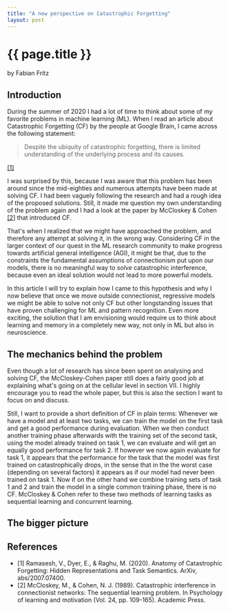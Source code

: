 ```yaml
---
title: "A new perspective on Catastrophic Forgetting"
layout: post
---
```


# {{ page.title }}

by Fabian Fritz

## Introduction

During the summer of 2020 I had a lot of time to think about some of my favorite problems in machine learning (ML). When I read an article about Catastrophic Forgetting (CF) by the people at Google Brain, I came across the following statement:

> Despite the ubiquity of catastrophic forgetting, there is limited understanding of the underlying process and its causes.

[[1]](##References)

I was surprised by this, because I was aware that this problem has been around since the mid-eighties and numerous attempts have been made at solving CF. I had been vaguely following the research and had a rough idea of the proposed solutions. Still, it made me question my own understanding of the problem again and I had a look at the paper by McCloskey & Cohen [[2]](##References) that introduced CF.

That's when I realized that we might have approached the problem, and therefore any attempt at solving it, in the wrong way. Considering CF in the larger context of our quest in the ML research community to make progress towards artificial general intelligence (AGI), it might be that, due to the constraints the fundamental assumptions of connectionism put upon our models, there is no meaningful way to *solve* catastrophic interference, because even an ideal solution would not lead to more powerful models.

In this article I will try to explain how I came to this hypothesis and why I now believe that once we move outside connectionist, regressive models we might be able to solve not only CF but other longstanding issues that have proven challenging for ML and pattern recognition. Even more exciting, the solution that I am envisioning would require us to think about learning and memory in a completely new way, not only in ML but also in neuroscience.

## The mechanics behind the problem

Even though a lot of research has since been spent on analysing and solving CF, the McCloskey-Cohen paper still does a fairly good job at explaining what's going on at the cellular level in section VII. I highly encourage you to read the whole paper, but this is also the section I want to focus on and discuss.

Still, I want to provide a short definition of CF in plain terms: Whenever we have a model and at least two tasks, we can train the model on the first task and get a good performance during evaluation. When we then conduct another training phase afterwards with the training set of the second task, using the model already trained on task 1, we can evaluate and will get an equally good performance for task 2. If however we now again evaluate for task 1, it appears that the performance for the task that the model was first trained on catastrophically drops, in the sense that in the the worst case (depending on several factors) it appears as if our model had never been trained on task 1. Now if on the other hand we combine training sets of task 1 and 2 and train the model in a single common training phase, there is no CF. McCloskey & Cohen refer to these two methods of learning tasks as sequential learning and concurrent learning.

## The bigger picture

## References

- [1] Ramasesh, V., Dyer, E., & Raghu, M. (2020). Anatomy of Catastrophic Forgetting: Hidden Representations and Task Semantics. ArXiv, abs/2007.07400.
- [2] McCloskey, M., & Cohen, N. J. (1989). Catastrophic interference in connectionist networks: The sequential learning problem. In Psychology of learning and motivation (Vol. 24, pp. 109-165). Academic Press.
